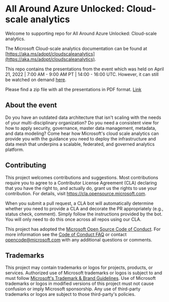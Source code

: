# All Around Azure Unlocked: Cloud-scale analytics

Welcome to supporting repo for All Around Azure Unlocked: Cloud-scale analytics.

The Microsoft Cloud-scale analytics documentation can be found at [https://aka.ms/adopt/cloudscaleanalytics](https://aka.ms/adopt/cloudscaleanalytics).

This repo contains the presentations from the event which was held on April 21, 2022 | 7:00 AM - 9:00 AM PT | 14:00 - 16:00 UTC. However, it can still be watched on demand [here](https://docs.microsoft.com/events/learntv/AAA-Unlocking-Data/).

Please find a zip file with all the presentations in PDF format. [Link](./presentations-pdf/unlockedcloudscaleanalytics.zip)

## About the event

Do you have an outdated data architecture that isn't scaling with the needs of your multi-disciplinary organization? Do you need a consistent view for how to apply security, governance, master data management, metadata, and data modeling? Come hear how Microsoft's cloud scale analytics can provide you with the guidance you need to deploy the infrastructure and data mesh that underpins a scalable, federated, and governed analytics platform.

## Contributing

This project welcomes contributions and suggestions.  Most contributions require you to agree to a
Contributor License Agreement (CLA) declaring that you have the right to, and actually do, grant us
the rights to use your contribution. For details, visit https://cla.opensource.microsoft.com.

When you submit a pull request, a CLA bot will automatically determine whether you need to provide
a CLA and decorate the PR appropriately (e.g., status check, comment). Simply follow the instructions
provided by the bot. You will only need to do this once across all repos using our CLA.

This project has adopted the [Microsoft Open Source Code of Conduct](https://opensource.microsoft.com/codeofconduct/).
For more information see the [Code of Conduct FAQ](https://opensource.microsoft.com/codeofconduct/faq/) or
contact [opencode@microsoft.com](mailto:opencode@microsoft.com) with any additional questions or comments.

## Trademarks

This project may contain trademarks or logos for projects, products, or services. Authorized use of Microsoft 
trademarks or logos is subject to and must follow 
[Microsoft's Trademark & Brand Guidelines](https://www.microsoft.com/en-us/legal/intellectualproperty/trademarks/usage/general).
Use of Microsoft trademarks or logos in modified versions of this project must not cause confusion or imply Microsoft sponsorship.
Any use of third-party trademarks or logos are subject to those third-party's policies.
